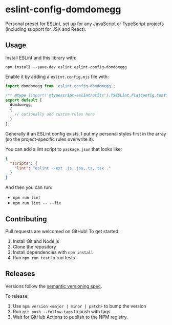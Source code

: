 # eslint-config-domdomegg

Personal preset for ESLint, set up for any JavaScript or TypeScript projects (including support for JSX and React).

## Usage

Install ESLint and this library with:

```
npm install --save-dev eslint eslint-config-domdomegg
```

Enable it by adding a `eslint.config.mjs` file with:

```js
import domdomegg from 'eslint-config-domdomegg';

/** @type {import('@typescript-eslint/utils').TSESLint.FlatConfig.ConfigFile} */
export default [
  domdomegg,
  {
    // optionally add custom rules here
  }
];
```

Generally if an ESLint config exists, I put my personal styles first in the array (so the project-specific rules overwrite it).

You can add a lint script to `package.json` that looks like:

```json
{
  "scripts": {
    "lint": "eslint --ext .js,.jsx,.ts,.tsx ."
  }
}
```

And then you can run:
- `npm run lint`
- `npm run lint -- --fix`

## Contributing

Pull requests are welcomed on GitHub! To get started:

1. Install Git and Node.js
2. Clone the repository
3. Install dependencies with `npm install`
4. Run `npm run test` to run tests

## Releases

Versions follow the [semantic versioning spec](https://semver.org/).

To release:

1. Use `npm version <major | minor | patch>` to bump the version
2. Run `git push --follow-tags` to push with tags
3. Wait for GitHub Actions to publish to the NPM registry.
